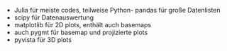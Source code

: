 - Julia für meiste codes, teilweise Python- pandas für große Datenlisten
- scipy für Datenauswertung
- matplotlib für 2D plots, enthält auch basemaps
- auch pygmt für basemap und projizierte plots
- pyvista für 3D plots